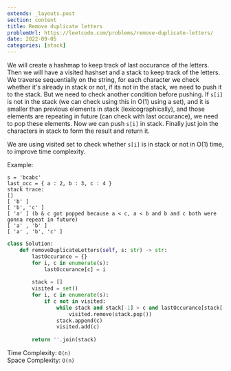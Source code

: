 ```yaml
---
extends: _layouts.post
section: content
title: Remove duplicate letters
problemUrl: https://leetcode.com/problems/remove-duplicate-letters/
date: 2022-09-05
categories: [stack]
---
```


We will create a hashmap to keep track of last occurance of the letters. Then we will have a visited hashset and a stack to keep track of the letters. We traverse sequentially on the string, for each character we check whether it's already in stack or not, if its not in the stack, we need to push it to the stack. But we need to check another condition before pushing. If `s[i]` is not in the stack (we can check using this in O(1) using a set), and it is smaller than previous elements in stack (lexicographically), and those elements are repeating in future (can check with last occurance), we need to pop these elements. Now we can push `s[i]` in stack. Finally just join the characters in stack to form the result and return it.

We are using visited set to check whether `s[i]` is in stack or not in O(1) time, to improve time complexity.

Example:
```
s = 'bcabc'
last_occ = { a : 2, b : 3, c : 4 }
stack trace:
[]
[ 'b' ]
[ 'b', 'c' ]
[ 'a' ] (b & c got popped because a < c, a < b and b and c both were gonna repeat in future)
[ 'a' , 'b' ]
[ 'a' , 'b', 'c' ]
```

```python
class Solution:
    def removeDuplicateLetters(self, s: str) -> str:
        lastOccurance = {}
        for i, c in enumerate(s):
            lastOccurance[c] = i
        
        stack = []
        visited = set()
        for i, c in enumerate(s):
            if c not in visited:
                while stack and stack[-1] > c and lastOccurance[stack[-1]] > i:
                    visited.remove(stack.pop())
                stack.append(c)
                visited.add(c)
        
        return ''.join(stack)
```

Time Complexity: `O(n)` <br/>
Space Complexity: `O(n)`